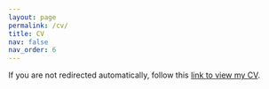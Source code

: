 ```yaml
---
layout: page
permalink: /cv/
title: CV
nav: false
nav_order: 6
---
```


<script>window.location.href = "/assets/pdf/RS_cv.pdf";</script>

If you are not redirected automatically, follow this <a href="/assets/pdf/RS_cv.pdf">link to view my CV</a>.
